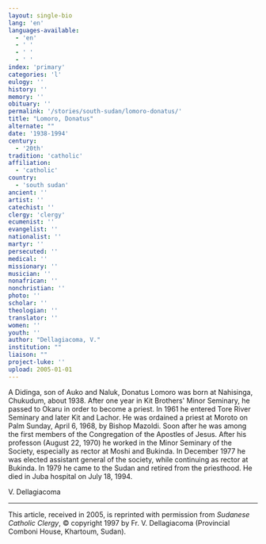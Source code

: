 ```yaml
---
layout: single-bio
lang: 'en'
languages-available:
  - 'en'
  - ' '
  - ' '
  - ' '
index: 'primary'
categories: 'l'
eulogy: ''
history: ''
memory: ''
obituary: ''
permalink: '/stories/south-sudan/lomoro-donatus/'
title: "Lomoro, Donatus"
alternate: ""
date: '1938-1994'
century:
  - '20th'
tradition: 'catholic'
affiliation:
  - 'catholic'
country:
  - 'south sudan'
ancient: ''
artist: ''
catechist: ''
clergy: 'clergy'
ecumenist: ''
evangelist: ''
nationalist: ''
martyr: ''
persecuted: ''
medical: ''
missionary: ''
musician: ''
nonafrican: ''
nonchristian: ''
photo: ''
scholar: ''
theologian: ''
translator: ''
women: ''
youth: ''
author: "Dellagiacoma, V."
institution: ""
liaison: ""
project-luke: ''
upload: 2005-01-01
---
```




A Didinga, son  of Auko and Naluk, Donatus Lomoro was born at Nahisinga, Chukudum, about 1938. After one year in Kit Brothers' Minor Seminary, he passed to Okaru in order to become a priest. In 1961 he entered Tore River Seminary and later Kit and Lachor. He was ordained a priest at Moroto on Palm Sunday, April 6, 1968, by Bishop Mazoldi. Soon after he was among the first members of the Congregation of the Apostles of Jesus.  After his professon (August 22, 1970) he worked in the Minor Seminary of the Society, especially as rector at Moshi and Bukinda. In December 1977 he was elected assistant general of the society, while continuing as rector at Bukinda. In 1979 he came to the Sudan and retired from the priesthood. He died in Juba hospital on July 18, 1994.

V. Dellagiacoma

---

This article, received in 2005, is reprinted with permission from *Sudanese Catholic Clergy*, © copyright 1997 by Fr. V. Dellagiacoma (Provincial Comboni House, Khartoum, Sudan).
